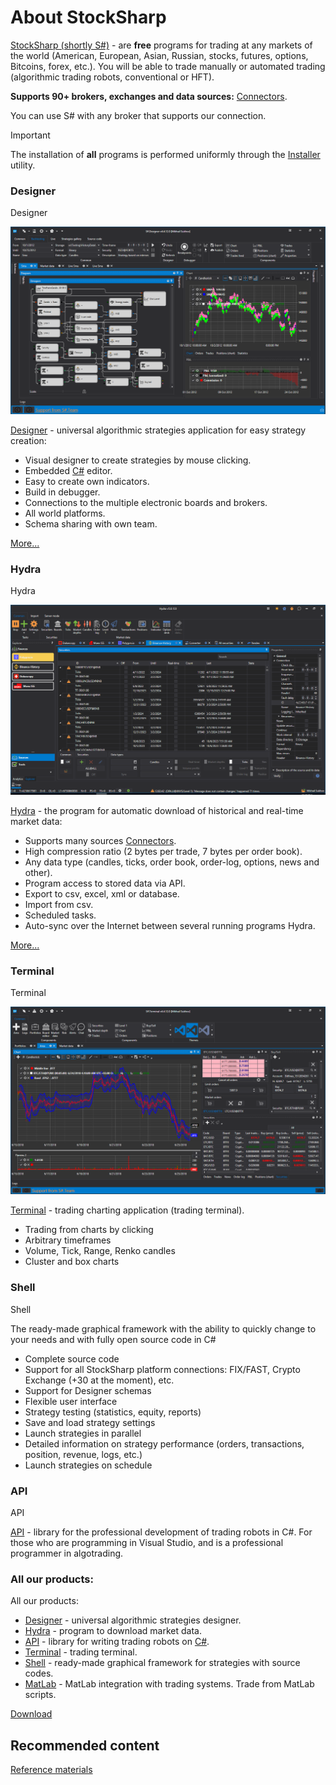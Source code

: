 # About StockSharp

[StockSharp (shortly S\#)](https://stocksharp.com/products/) \- are **free** programs for trading at any markets of the world (American, European, Asian, Russian, stocks, futures, options, Bitcoins, forex, etc.). You will be able to trade manually or automated trading (algorithmic trading robots, conventional or HFT). 

**Supports 90+ brokers, exchanges and data sources:** [Connectors](topics/API_Connectors.md).

You can use S\# with any broker that supports our connection.

> [!IMPORTANT]
> The installation of **all** programs is performed uniformly through the [Installer](topics/SharpInstaller.md) utility.

### Designer

Designer

![StockSharpTitle 0](images/StockSharpTitle_0.png)

[Designer](topics/Designer.md) \- universal algorithmic strategies application for easy strategy creation: 

- Visual designer to create strategies by mouse clicking.
- Embedded [C\#](https://en.wikipedia.org/wiki/C_Sharp_(programming_language)) editor.
- Easy to create own indicators.
- Build in debugger.
- Connections to the multiple electronic boards and brokers.
- All world platforms.
- Schema sharing with own team.

[More...](topics/Designer.md)

### Hydra

Hydra

![StockSharpTitle 1](images/StockSharpTitle_1.png)

[Hydra](topics/Hydra.md) \- the program for automatic download of historical and real\-time market data: 

- Supports many sources [Connectors](topics/API_Connectors.md).
- High compression ratio (2 bytes per trade, 7 bytes per order book).
- Any data type (candles, ticks, order book, order\-log, options, news and other).
- Program access to stored data via API.
- Export to csv, excel, xml or database.
- Import from csv.
- Scheduled tasks.
- Auto\-sync over the Internet between several running programs Hydra.

[More...](topics/Hydra.md)

### Terminal

Terminal

![Terminal main 00](images/Terminal_main_00.png)

[Terminal](topics/Terminal.md) \- trading charting application (trading terminal).

- Trading from charts by clicking
- Arbitrary timeframes
- Volume, Tick, Range, Renko candles
- Cluster and box charts

### Shell

Shell

The ready\-made graphical framework with the ability to quickly change to your needs and with fully open source code in C\#

- Complete source code
- Support for all StockSharp platform connections: FIX\/FAST, Crypto Exchange (+30 at the moment), etc.
- Support for Designer schemas
- Flexible user interface
- Strategy testing (statistics, equity, reports)
- Save and load strategy settings
- Launch strategies in parallel
- Detailed information on strategy performance (orders, transactions, position, revenue, logs, etc.)
- Launch strategies on schedule

### API

API

[API](topics/StockSharpAbout.md) \- library for the professional development of trading robots in C\#. For those who are programming in Visual Studio, and is a professional programmer in algotrading. 

### All our products:

All our products:

- [Designer](topics/Designer.md) \- universal algorithmic strategies designer.
- [Hydra](topics/Hydra.md) \- program to download market data.
- [API](topics/StockSharpAbout.md) \- library for writing trading robots on [C\#](https://en.wikipedia.org/wiki/C_Sharp_(programming_language)).
- [Terminal](topics/Terminal.md) \- trading terminal.
- [Shell](topics/Shell.md) \- ready\-made graphical framework for strategies with source codes.
- [MatLab](topics/MatLab.md) \- MatLab integration with trading systems. Trade from MatLab scripts.

[Download](https://stocksharp.com/products/download/)

## Recommended content

[Reference materials](topics/Materials.md)

